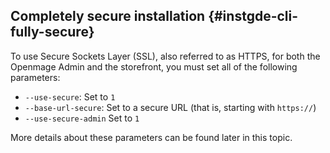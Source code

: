 ## Completely secure installation {#instgde-cli-fully-secure}

To use Secure Sockets Layer (SSL), also referred to as HTTPS, for both the Openmage Admin and the storefront, you must set all of the following parameters:

*	`--use-secure`: Set to `1`
*	`--base-url-secure`: Set to a secure URL (that is, starting with `https://`)
*	`--use-secure-admin` Set to `1`
<!-- *	`--base-url`: Set to a secure URL (that is, starting with `https://`) -->

More details about these parameters can be found later in this topic.
